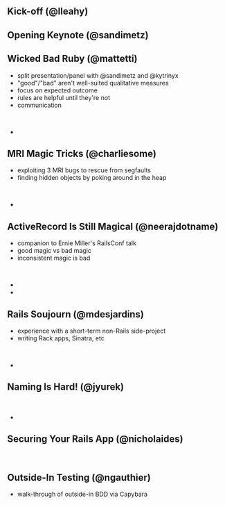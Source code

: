 <!SLIDE>

## Kick-off (@lleahy)

<!SLIDE>

## Opening Keynote (@sandimetz)

<!SLIDE smbullets>

## Wicked Bad Ruby (@mattetti)

* split presentation/panel with @sandimetz and @kytrinyx
* "good"/"bad" aren't well-suited qualitative measures
* focus on expected outcome
* rules are helpful until they're not
* communication

<br/>

<div class="linkedlist">
<ul>
<li><http://matt.aimonetti.net/posts/2013/10/14/bad-code-doesnt-exist/></li>
</ul>

<!SLIDE smbullets>

## MRI Magic Tricks (@charliesome)

* exploiting 3 MRI bugs to rescue from segfaults
* finding hidden objects by poking around in the heap

<br/>

<div class="linkedlist">
<ul>
<li><https://charlie.bz/files/mri-magic-tricks.pdf></li>
</ul>

<!SLIDE smbullets>

## ActiveRecord Is Still Magical (@neerajdotname)

* companion to Ernie Miller's RailsConf talk
* good magic vs bad magic
* inconsistent magic is bad

<br/>

<div class="linkedlist">
<ul>
<li><https://speakerdeck.com/neerajdotname/active-record-is-still-magical></li>
<li><http://confreaks.com/videos/2460-railsconf2013-an-intervention-for-activerecord></li>
</ul>

<!SLIDE smbullets>

## Rails Soujourn (@mdesjardins)

* experience with a short-term non-Rails side-project
* writing Rack apps, Sinatra, etc

<br/>

<div class="linkedlist">
<ul>
<li><http://www.slideshare.net/mdesjardins/rails-sojourn-one-mans-journey-wicked-good-ruby-conference-2013></li>
</ul>

<!SLIDE smbullets>

## Naming Is Hard! (@jyurek)

<br/>

<div class="linkedlist">
<ul>
<li><https://github.com/jyurek/naming-is-hard></li>
</ul>

<!SLIDE smbullets>

## Securing Your Rails App (@nicholaides)

<br/>

<div class="linkedlist">
<ul>
</ul>

<!SLIDE smbullets>

## Outside-In Testing (@ngauthier)

* walk-through of outside-in BDD via Capybara

<br/>

<div class="linkedlist">
<ul>
</ul>
